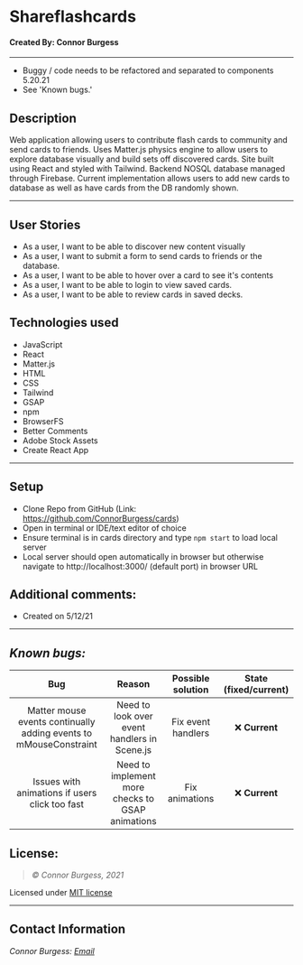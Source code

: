 # Shareflashcards
#### Created By: Connor Burgess 
* * *
* Buggy / code needs to be refactored and separated to components 5.20.21
* See 'Known bugs.'
## Description  
Web application allowing users to contribute flash cards to community and send cards to friends. Uses Matter.js physics engine to allow users to explore database visually and build sets off discovered cards. Site built using React and styled with Tailwind. Backend NOSQL database managed through Firebase. Current implementation allows users to add new cards to database as well as have cards from the DB randomly shown.
* * *

## User Stories
* As a user, I want to be able to discover new content visually
* As a user, I want to submit a form to send cards to friends or the database.
* As a user, I want to be able to hover over a card to see it's contents
* As a user, I want to be able to login to view saved cards.
* As a user, I want to be able to review cards in saved decks.

## Technologies used
* JavaScript
* React
* Matter.js
* HTML
* CSS
* Tailwind
* GSAP
* npm
* BrowserFS
* Better Comments
* Adobe Stock Assets
* Create React App

* * *
## Setup
* Clone Repo from GitHub (Link: https://github.com/ConnorBurgess/cards)
* Open in terminal or IDE/text editor of choice
* Ensure terminal is in cards directory and type `npm start` to load local server
* Local server should open automatically in browser but otherwise navigate to http://localhost:3000/ (default port) in browser URL
## Additional comments:
* Created on 5/12/21  
* * *

## *Known bugs:*
| Bug | Reason | Possible solution  | State (fixed/current)|
| :-------------: |  :------------: | :-------------: |:-------------: |
| Matter mouse events continually adding events to mMouseConstraint | Need to look over event handlers in Scene.js | Fix event handlers | ❌  **Current**|
| Issues with animations if users click too fast | Need to implement more checks to GSAP animations | Fix animations | ❌  **Current**|

## License:
> *&copy; Connor Burgess, 2021*

Licensed under [MIT license](https://mit-license.org/)

* * *

## Contact Information
_Connor Burgess: [Email](connorburgesscodes@gmail.com)_